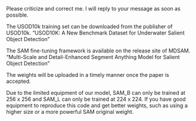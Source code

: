 Please criticize and correct me. I will reply to your message as soon as possible.

The USOD10k training set can be downloaded from the publisher of USOD10k. “USOD10K: A New Benchmark Dataset for Underwater Salient Object Detection”

The SAM fine-tuning framework is available on the release site of MDSAM. “Multi-Scale and Detail-Enhanced Segment Anything Model for Salient Object Detection”

The weights will be uploaded in a timely manner once the paper is accepted.

Due to the limited equipment of our model, SAM_B can only be trained at 256 x 256 and SAM_L can only be trained at 224 x 224. If you have good equipment to reproduce this code and get better weights, such as using a higher size or a more powerful SAM original weight.
